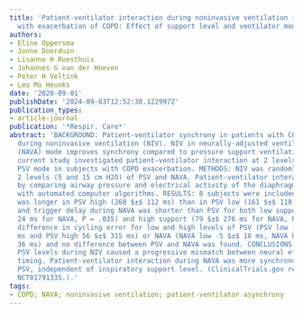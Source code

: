 ```yaml
---
title: 'Patient-ventilator interaction during noninvasive ventilation in subjects
  with exacerbation of COPD: Effect of support level and ventilator mode'
authors:
- Eline Oppersma
- Jonne Doorduin
- Lisanne H Roesthuis
- Johannes G van der Hoeven
- Peter H Veltink
- Leo Ma Heunks
date: '2020-09-01'
publishDate: '2024-09-03T12:52:38.122997Z'
publication_types:
- article-journal
publication: '*Respir. Care*'
abstract: 'BACKGROUND: Patient-ventilator synchrony in patients with COPD is at risk
  during noninvasive ventilation (NIV). NIV in neurally-adjusted ventilatory assist
  (NAVA) mode improves synchrony compared to pressure support ventilation (PSV). The
  current study investigated patient-ventilator interaction at 2 levels of NAVA and
  PSV mode in subjects with COPD exacerbation. METHODS: NIV was randomly applied at
  2 levels (5 and 15 cm H2O) of PSV and NAVA. Patient-ventilator interaction was evaluated
  by comparing airway pressure and electrical activity of the diaphragm waveforms
  with automated computer algorithms. RESULTS: 8 subjects were included. Trigger delay
  was longer in PSV high (268 $±$ 112 ms) than in PSV low (161 $±$ 118 ms, P = .043),
  and trigger delay during NAVA was shorter than PSV for both low support (49 $±$
  24 ms for NAVA, P = .035) and high support (79 $±$ 276 ms for NAVA, P = .003). No
  difference in cycling error for low and high levels of PSV (PSV low -100 $±$ 114
  ms and PSV high 56 $±$ 315 ms) or NAVA (NAVA low -5 $±$ 18 ms, NAVA high 12 $±$
  36 ms) and no difference between PSV and NAVA was found. CONCLUSIONS: Increasing
  PSV levels during NIV caused a progressive mismatch between neural effort and pneumatic
  timing. Patient-ventilator interaction during NAVA was more synchronous than during
  PSV, independent of inspiratory support level. (ClinicalTrials.gov registration
  NCT01791335.).'
tags:
- COPD; NAVA; noninvasive ventilation; patient-ventilator asynchrony
---
```

